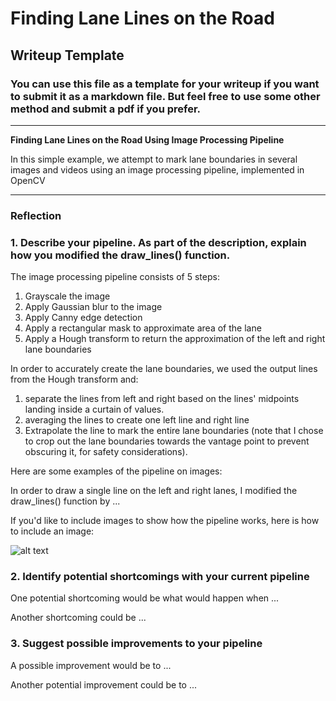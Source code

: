 # **Finding Lane Lines on the Road** 

## Writeup Template

### You can use this file as a template for your writeup if you want to submit it as a markdown file. But feel free to use some other method and submit a pdf if you prefer.

---

**Finding Lane Lines on the Road Using Image Processing Pipeline**

In this simple example, we attempt to mark lane boundaries in several images and videos using an image processing pipeline, implemented in OpenCV 

[//]: # (Image References)

[image1]: ./examples/grayscale.jpg "Grayscale"

---

### Reflection

### 1. Describe your pipeline. As part of the description, explain how you modified the draw_lines() function.

The image processing pipeline consists of 5 steps:
1. Grayscale the image
2. Apply Gaussian blur to the image
3. Apply Canny edge detection
4. Apply a rectangular mask to approximate area of the lane
5. Apply a Hough transform to return the approximation of the left and right lane boundaries

In order to accurately create the lane boundaries, we used the output lines from the Hough transform and:
1. separate the lines from left and right based on the lines' midpoints landing inside a curtain of values.
2. averaging the lines to create one left line and right line
3. Extrapolate the line to mark the entire lane boundaries (note that I chose to crop out the lane boundaries towards the vantage point to prevent obscuring it, for safety considerations).

Here are some examples of the pipeline on images:
  
[image3]: ./output_images/solidWhiteCurve.jpg "Solid White Curve"
[image5]: ./output_images/solidWhiteRight.jpg


In order to draw a single line on the left and right lanes, I modified the draw_lines() function by ...

If you'd like to include images to show how the pipeline works, here is how to include an image: 

![alt text][image1]


### 2. Identify potential shortcomings with your current pipeline


One potential shortcoming would be what would happen when ... 

Another shortcoming could be ...


### 3. Suggest possible improvements to your pipeline

A possible improvement would be to ...

Another potential improvement could be to ...

